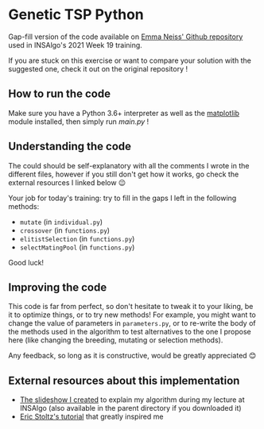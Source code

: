 # Genetic TSP Python
Gap-fill version of the code available on [Emma Neiss' Github repository](https://github.com/eneiss/Genetic-TSP-Python) used in INSAlgo's 2021 Week 19 training.

If you are stuck on this exercise or want to compare your solution with the suggested one, check it out on the original repository !



## How to run the code

Make sure you have a Python 3.6+ interpreter as well as the [matplotlib](https://matplotlib.org/) module installed, then simply run *main.py* !



## Understanding the code

The could should be self-explanatory with all the comments I wrote in the different files, however if you still don't get how it works, go check the external resources I linked below :wink:

Your job for today's training: try to fill in the gaps I left in the following methods:

- `mutate` (in `individual.py`)
- `crossover` (in `functions.py`)
- `elitistSelection` (in `functions.py`)
- `selectMatingPool` (in `functions.py`)

Good luck!



## Improving the code

This code is far from perfect, so don't hesitate to tweak it to your liking, be it to optimize things, or to try new methods!
For example, you might want to change the value of parameters in `parameters.py`, or to re-write the body of the methods used in the algorithm to test alternatives to the one I propose here (like changing the breeding, mutating or selection methods).

Any feedback, so long as it is constructive, would be greatly appreciated :blush:



## External resources about this implementation

- [The slideshow I created](https://docs.google.com/presentation/d/1GV9fL76_BTHYUN9knwAncWSClhy0scuMF2aENe9Q9Bo/edit?usp=sharing) to explain my algorithm during my lecture at INSAlgo (also available in the parent directory if you downloaded it)
- [Eric Stoltz's tutorial](https://towardsdatascience.com/evolution-of-a-salesman-a-complete-genetic-algorithm-tutorial-for-python-6fe5d2b3ca35) that greatly inspired me